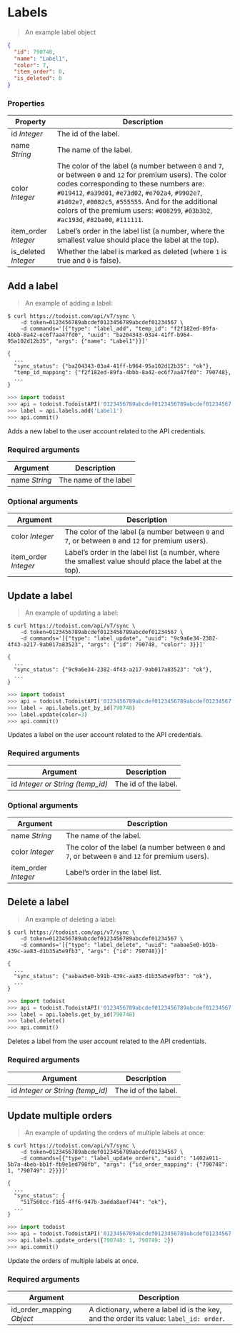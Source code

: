 # Labels

> An example label object

```json
{
  "id": 790748,
  "name": "Label1",
  "color": 7,
  "item_order": 0,
  "is_deleted": 0
}
```

### Properties

Property | Description
-------- | -----------
id *Integer* | The id of the label.
name *String* | The name of the label.
color *Integer* | The color of the label (a number between `0` and `7`, or between `0` and `12` for premium users). The color codes corresponding to these numbers are: `#019412`, `#a39d01`, `#e73d02`, `#e702a4`, `#9902e7`, `#1d02e7`, `#0082c5`, `#555555`.  And for the additional colors of the premium users: `#008299`, `#03b3b2`, `#ac193d`, `#82ba00`, `#111111`.
item_order *Integer* | Label’s order in the label list (a number, where the smallest value should place the label at the top).
is_deleted *Integer* | Whether the label is marked as deleted (where `1` is true and `0` is false).

## Add a label

> An example of adding a label:

```shell
$ curl https://todoist.com/api/v7/sync \
    -d token=0123456789abcdef0123456789abcdef01234567 \
    -d commands='[{"type": "label_add", "temp_id": "f2f182ed-89fa-4bbb-8a42-ec6f7aa47fd0", "uuid": "ba204343-03a4-41ff-b964-95a102d12b35", "args": {"name": "Label1"}}]'

{
  ...
  "sync_status": {"ba204343-03a4-41ff-b964-95a102d12b35": "ok"},
  "temp_id_mapping": {"f2f182ed-89fa-4bbb-8a42-ec6f7aa47fd0": 790748},
  ...
}
```

```python
>>> import todoist
>>> api = todoist.TodoistAPI('0123456789abcdef0123456789abcdef01234567')
>>> label = api.labels.add('Label1')
>>> api.commit()
```

Adds a new label to the user account related to the API credentials.

### Required arguments

Argument | Description
-------- | -----------
name *String* | The name of the label

### Optional arguments

Argument | Description
-------- | -----------
color *Integer* | The color of the label (a number between `0` and `7`, or between `0` and `12` for premium users).
item_order *Integer* | Label’s order in the label list (a number, where the smallest value should place the label at the top).

## Update a label

> An example of updating a label:

```shell
$ curl https://todoist.com/api/v7/sync \
    -d token=0123456789abcdef0123456789abcdef01234567 \
    -d commands='[{"type": "label_update", "uuid": "9c9a6e34-2382-4f43-a217-9ab017a83523", "args": {"id": 790748, "color": 3}}]'

{
  ...
  "sync_status": {"9c9a6e34-2382-4f43-a217-9ab017a83523": "ok"},
  ...
}
```

```python
>>> import todoist
>>> api = todoist.TodoistAPI('0123456789abcdef0123456789abcdef01234567')
>>> label = api.labels.get_by_id(790748)
>>> label.update(color=3)
>>> api.commit()
```

Updates a label on the user account related to the API credentials.

### Required arguments

Argument | Description
-------- | -----------
id *Integer or String (temp_id)* | The id of the label.

### Optional arguments

Argument | Description
-------- | -----------
name *String* | The name of the label.
color *Integer* | The color of the label (a number between `0` and `7`, or between `0` and `12` for premium users).
item_order *Integer* | Label’s order in the label list.

## Delete a label

> An example of deleting a label:

```shell
$ curl https://todoist.com/api/v7/sync \
    -d token=0123456789abcdef0123456789abcdef01234567 \
    -d commands='[{"type": "label_delete", "uuid": "aabaa5e0-b91b-439c-aa83-d1b35a5e9fb3", "args": {"id": 790748}}]'

{
  ...
  "sync_status": {"aabaa5e0-b91b-439c-aa83-d1b35a5e9fb3": "ok"},
  ...
}
```

```python
>>> import todoist
>>> api = todoist.TodoistAPI('0123456789abcdef0123456789abcdef01234567')
>>> label = api.labels.get_by_id(790748)
>>> label.delete()
>>> api.commit()
```

Deletes a label from the user account related to the API credentials.

### Required arguments

Argument | Description
-------- | -----------
id *Integer or String (temp_id)* | The id of the label.

## Update multiple orders

> An example of updating the orders of multiple labels at once:

```shell
$ curl https://todoist.com/api/v7/sync \
    -d token=0123456789abcdef0123456789abcdef01234567 \
    -d commands=[{"type": "label_update_orders", "uuid": "1402a911-5b7a-4beb-bb1f-fb9e1ed798fb", "args": {"id_order_mapping": {"790748":  1, "790749": 2}}}]'

{
  ...
  "sync_status": {
    "517560cc-f165-4ff6-947b-3adda8aef744": "ok"},
  ...
}
```

```python
>>> import todoist
>>> api = todoist.TodoistAPI('0123456789abcdef0123456789abcdef01234567')
>>> api.labels.update_orders({790748: 1, 790749: 2})
>>> api.commit()
```

Update the orders of multiple labels at once.

### Required arguments

Argument | Description
-------- | -----------
id_order_mapping *Object* | A dictionary, where a label id is the key, and the order its value: `label_id: order`.
